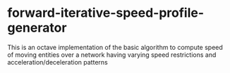 forward-iterative-speed-profile-generator
=========================================

This is an octave implementation of the basic algorithm to compute speed of moving entities over a network having varying speed restrictions and acceleration/deceleration patterns
